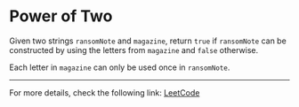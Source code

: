 <h1>Power of Two</h1>

<p>Given two strings <code>ransomNote</code> and <code>magazine</code>, return <code>true</code> if <code>ransomNote</code> can be constructed by using the letters from <code>magazine</code> and <code>false</code> otherwise.</p>

<p>Each letter in <code>magazine</code> can only be used once in <code>ransomNote</code>.</p>

<hr>
<p>For more details, check the following link: <a href="https://leetcode.com/problems/ransom-note/">LeetCode</a></p>




